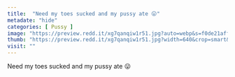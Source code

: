 ```yaml
---
title:  "Need my toes sucked and my pussy ate 😛"
metadate: "hide"
categories: [ Pussy ]
image: "https://preview.redd.it/xg7qanqiw1r51.jpg?auto=webp&s=f0de21affb5e057d9d731f67e822c32d3919f589"
thumb: "https://preview.redd.it/xg7qanqiw1r51.jpg?width=640&crop=smart&auto=webp&s=d4efde83f328236ef55c85b0b96241562d27f3aa"
visit: ""
---
```

Need my toes sucked and my pussy ate 😛
